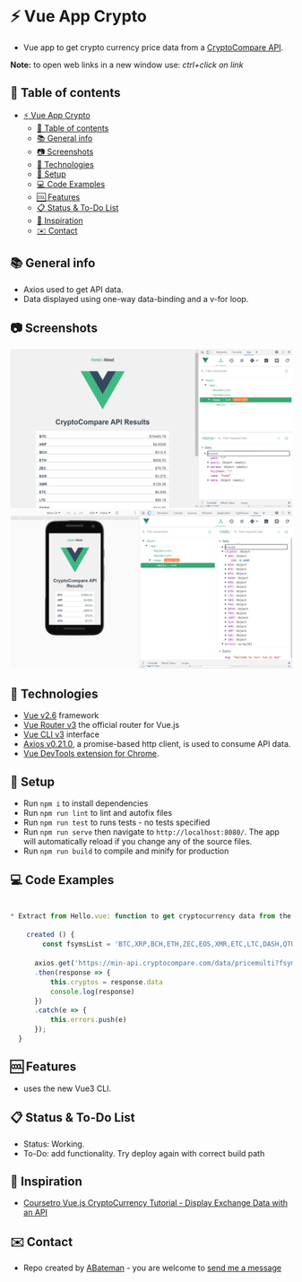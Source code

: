 # :zap: Vue App Crypto

* Vue app to get crypto currency price data from a [CryptoCompare API](https://min-api.cryptocompare.com/).

**Note:** to open web links in a new window use: _ctrl+click on link_

## :page_facing_up: Table of contents

* [:zap: Vue App Crypto](#zap-vue-app-crypto)
	* [:page_facing_up: Table of contents](#page_facing_up-table-of-contents)
	* [:books: General info](#books-general-info)
	* [:camera: Screenshots](#camera-screenshots)
	* [:signal_strength: Technologies](#signal_strength-technologies)
	* [:floppy_disk: Setup](#floppy_disk-setup)
	* [:computer: Code Examples](#computer-code-examples)
	* [:cool: Features](#cool-features)
	* [:clipboard: Status & To-Do List](#clipboard-status--to-do-list)
	* [:clap: Inspiration](#clap-inspiration)
	* [:envelope: Contact](#envelope-contact)

## :books: General info

* Axios used to get API data.
* Data displayed using one-way data-binding and a v-for loop.

## :camera: Screenshots

![Example screenshot](./img/pc.png)
![Example screenshot](./img/mobile.png)

## :signal_strength: Technologies

* [Vue v2.6](https://vuejs.org/) framework
* [Vue Router v3](https://router.vuejs.org/) the official router for Vue.js
* [Vue CLI v3](https://cli.vuejs.org/) interface
* [Axios v0.21.0](https://github.com/axios/axios), a promise-based http client, is used to consume API data.
* [Vue DevTools extension for Chrome](https://chrome.google.com/webstore/detail/vuejs-devtools/nhdogjmejiglipccpnnnanhbledajbpd).

## :floppy_disk: Setup

* Run `npm i` to install dependencies
* Run `npm run lint` to lint and autofix files
* Run `npm run test` to runs tests - no tests specified
* Run `npm run serve` then navigate to `http://localhost:8080/`. The app will automatically reload if you change any of the source files.
* Run `npm run build` to compile and minify for production

## :computer: Code Examples

```javascript

* Extract from Hello.vue: function to get cryptocurrency data from the API

	created () {
		const fsymsList = 'BTC,XRP,BCH,ETH,ZEC,EOS,XMR,ETC,LTC,DASH,QTUM,NEO,XLM,TRX,ADA,BTS,USDT,XUC,PAX,IOT';

	  axios.get('https://min-api.cryptocompare.com/data/pricemulti?fsyms=' + fsymsList + '&tsyms=USD')
	  .then(response => {
		  this.cryptos = response.data
		  console.log(response)
	  })
	  .catch(e => {
		  this.errors.push(e)
	  });
  }

```

## :cool: Features

* uses the new Vue3 CLI.

## :clipboard: Status & To-Do List

* Status: Working.
* To-Do: add functionality. Try deploy again with correct build path

## :clap: Inspiration

* [Coursetro Vue.js CryptoCurrency Tutorial - Display Exchange Data with an API](https://www.youtube.com/watch?v=S0Zznlv1qnI)

## :envelope: Contact

* Repo created by [ABateman](https://www.andrewbateman.org) - you are welcome to [send me a message](https://andrewbateman.org/contact)

